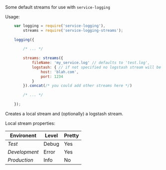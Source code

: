 Some default streams for use with `service-logging`

Usage:

```javascript
    var logging = require('service-logging'),
		streams = require('service-logging-streams');
	
	logging({
	
		/* ... */
		
		streams: streams({
			fileName: 'my_service.log' // defaults to 'test.log',
			logstash: { // if not specified no logstash stream will be created
				host: 'blah.com',
				port: 1234
			}
		}).concat(/* you could add other streams here */)
		
		/* ... */
		
	});
```

Creates a local stream and (optionally) a logstash stream.

Local stream properties:

Environent    | Level | Pretty
------------- | ----- | -------
*Test*        | Debug | Yes
*Development* | Error | Yes
*Production*  | Info  | No